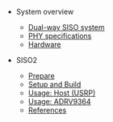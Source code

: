 - System overview
    - [Dual-way SISO system](/)
    - [PHY specifications](phy.md)
    - [Hardware](hardware.md)

- SISO2
    - [Prepare](prepare.md)
    - [Setup and Build](setup.md)
    - [Usage: Host (USRP)](usage-host.md)
    - [Usage: ADRV9364](usage-adrv.md)
    - [References](references.md)